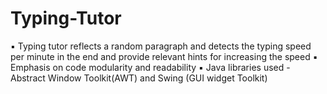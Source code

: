 # Typing-Tutor

▪	Typing tutor reflects a random paragraph and detects the typing speed per minute in the end and provide relevant hints for increasing the speed 
▪	Emphasis on code modularity and readability
▪	Java libraries used - Abstract Window Toolkit(AWT) and Swing (GUI widget Toolkit)
